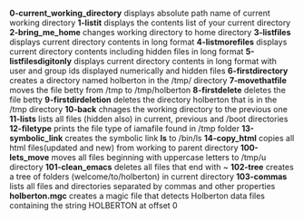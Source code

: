 **0-current_working_directory** displays absolute path name of current working directory
**1-listit** displays the contents list of your current directory
**2-bring_me_home** changes working directory to home directory
**3-listfiles** displays current directory contents in long format
**4-listmorefiles** displays current directory contents including hidden files in long format
**5-listfilesdigitonly** displays current directory contents in long format with user and group ids displayed numerically and hidden files
**6-firstdirectory** creates a directory named holberton in the /tmp/ directory
**7-movethatfile** moves the file betty from /tmp to /tmp/holberton
**8-firstdelete** deletes the file betty
**9-firstdirdeletion** deletes the directory holberton that is in the /tmp directory
**10-back** chnages the working directory to the previous one
**11-lists** lists all files (hidden also) in current, previous and /boot directories
**12-filetype** prints the file type of iamafile found in /tmp folder
**13-symbolic_link** creates the symbolic link __ls__ to /bin/ls
**14-copy_html** copies all html files(updated and new) from working to parent directory
**100-lets_move** moves all files beginning with uppercase letters to /tmp/u directory
**101-clean_emacs** deletes all files that end with ~
**102-tree** creates a tree of folders (welcome/to/holberton) in current directory
**103-commas** lists all files and directories separated by commas and other properties
**holberton.mgc** creates a magic file that detects Holberton data files containing the string HOLBERTON at offset 0